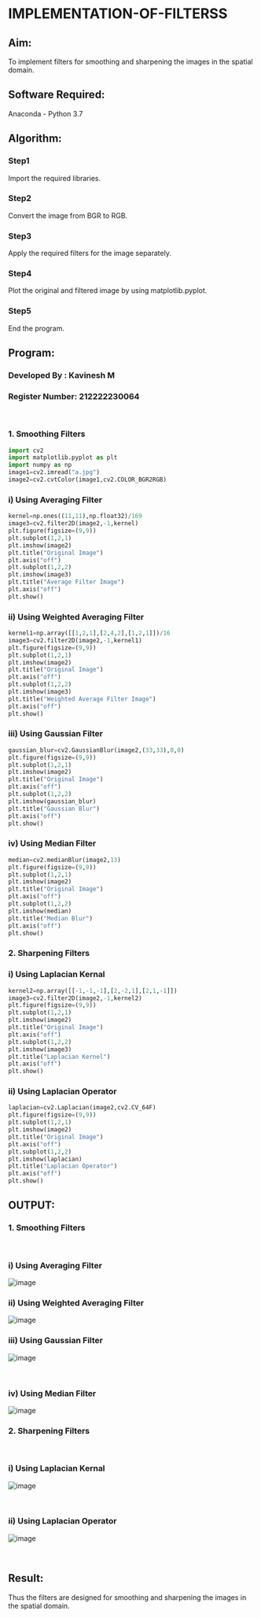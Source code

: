 # IMPLEMENTATION-OF-FILTERSS
## Aim:
To implement filters for smoothing and sharpening the images in the spatial domain.

## Software Required:
Anaconda - Python 3.7

## Algorithm:
### Step1
Import the required libraries.
</br> 

### Step2
Convert the image from BGR to RGB.
</br> 

### Step3
Apply the required filters for the image separately.
</br> 

### Step4
Plot the original and filtered image by using matplotlib.pyplot.
</br> 

### Step5
End the program.
</br> 

## Program:
### Developed By   : Kavinesh M
### Register Number: 212222230064
</br>

### 1. Smoothing Filters
```Python
import cv2
import matplotlib.pyplot as plt
import numpy as np
image1=cv2.imread("a.jpg")
image2=cv2.cvtColor(image1,cv2.COLOR_BGR2RGB)
```
### i) Using Averaging Filter
```Python
kernel=np.ones((11,11),np.float32)/169
image3=cv2.filter2D(image2,-1,kernel)
plt.figure(figsize=(9,9))
plt.subplot(1,2,1)
plt.imshow(image2)
plt.title("Original Image")
plt.axis("off")
plt.subplot(1,2,2)
plt.imshow(image3)
plt.title("Average Filter Image")
plt.axis("off")
plt.show()
```
### ii) Using Weighted Averaging Filter
```Python
kernel1=np.array([[1,2,1],[2,4,2],[1,2,1]])/16
image3=cv2.filter2D(image2,-1,kernel1)
plt.figure(figsize=(9,9))
plt.subplot(1,2,1)
plt.imshow(image2)
plt.title("Original Image")
plt.axis("off")
plt.subplot(1,2,2)
plt.imshow(image3)
plt.title("Weighted Average Filter Image")
plt.axis("off")
plt.show()
```
### iii) Using Gaussian Filter
```Python
gaussian_blur=cv2.GaussianBlur(image2,(33,33),0,0)
plt.figure(figsize=(9,9))
plt.subplot(1,2,1)
plt.imshow(image2)
plt.title("Original Image")
plt.axis("off")
plt.subplot(1,2,2)
plt.imshow(gaussian_blur)
plt.title("Gaussian Blur")
plt.axis("off")
plt.show()
```

### iv) Using Median Filter
```Python
median=cv2.medianBlur(image2,13)
plt.figure(figsize=(9,9))
plt.subplot(1,2,1)
plt.imshow(image2)
plt.title("Original Image")
plt.axis("off")
plt.subplot(1,2,2)
plt.imshow(median)
plt.title("Median Blur")
plt.axis("off")
plt.show()
```

### 2. Sharpening Filters
### i) Using Laplacian Kernal
```Python
kernel2=np.array([[-1,-1,-1],[2,-2,1],[2,1,-1]])
image3=cv2.filter2D(image2,-1,kernel2)
plt.figure(figsize=(9,9))
plt.subplot(1,2,1)
plt.imshow(image2)
plt.title("Original Image")
plt.axis("off")
plt.subplot(1,2,2)
plt.imshow(image3)
plt.title("Laplacian Kernel")
plt.axis("off")
plt.show()
```
### ii) Using Laplacian Operator
```Python
laplacian=cv2.Laplacian(image2,cv2.CV_64F)
plt.figure(figsize=(9,9))
plt.subplot(1,2,1)
plt.imshow(image2)
plt.title("Original Image")
plt.axis("off")
plt.subplot(1,2,2)
plt.imshow(laplacian)
plt.title("Laplacian Operator")
plt.axis("off")
plt.show()
```

## OUTPUT:
### 1. Smoothing Filters
</br>

### i) Using Averaging Filter
![image](https://github.com/kavinesh8476/IMPLEMENTATION-OF-FILTERSS/assets/118466561/ea5ca55d-18a6-4df3-b2c0-bbc4f54218fd)
</br>

### ii) Using Weighted Averaging Filter
![image](https://github.com/kavinesh8476/IMPLEMENTATION-OF-FILTERSS/assets/118466561/cecf91fe-e9f9-46b4-8afb-1bc8ec02a2b2)
</br>

### iii) Using Gaussian Filter
![image](https://github.com/kavinesh8476/IMPLEMENTATION-OF-FILTERSS/assets/118466561/87f9ae14-2b4d-49c1-b665-2dd671b0e111)

</br>

### iv) Using Median Filter
![image](https://github.com/kavinesh8476/IMPLEMENTATION-OF-FILTERSS/assets/118466561/e56cb8f2-3ebe-4408-a273-20703b1b1559)
</br>

### 2. Sharpening Filters
</br>

### i) Using Laplacian Kernal
![image](https://github.com/kavinesh8476/IMPLEMENTATION-OF-FILTERSS/assets/118466561/f27bee94-aa2a-43d9-8c51-09ec857594d5)

</br>

### ii) Using Laplacian Operator
![image](https://github.com/kavinesh8476/IMPLEMENTATION-OF-FILTERSS/assets/118466561/ab632530-b184-449c-ad49-835684671656)

</br>

## Result:
Thus the filters are designed for smoothing and sharpening the images in the spatial domain.

